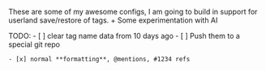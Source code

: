 These are some of my awesome configs, I am going to build in support
for userland save/restore of tags.  + Some experimentation with AI



TODO:
	- [ ] clear tag name data from 10 days ago 
			- [ ] Push them to a special git repo 
			
	- [x] normal **formatting**, @mentions, #1234 refs